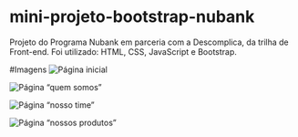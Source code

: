 # mini-projeto-bootstrap-nubank

Projeto do Programa Nubank em parceria com a Descomplica, da trilha de Front-end.
Foi utilizado: HTML, CSS, JavaScript e Bootstrap.


#Imagens
![Página inicial](images/prints-site/pagina-inicial.PNG)

![Página “quem somos”](images/prints-site/pagina-quem-somos.PNG)

![Página “nosso time”](images/prints-site/pagina-nosso-time.PNG)

![Página “nossos produtos”](images/prints-site/pagina-nossos-produtos.PNG)